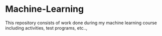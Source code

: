 # Machine-Learning
This repository consists of work done during my machine learning course including activities, test programs, etc..,
